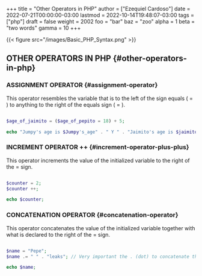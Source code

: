 +++
title = "Other Operators in PHP"
author = ["Ezequiel Cardoso"]
date = 2022-07-21T00:00:00-03:00
lastmod = 2022-10-14T19:48:07-03:00
tags = ["php"]
draft = false
weight = 2002
foo = "bar"
baz = "zoo"
alpha = 1
beta = "two words"
gamma = 10
+++

{{< figure src="/images/Basic_PHP_Syntax.png" >}}


## OTHER OPERATORS IN PHP {#other-operators-in-php}


### ASSIGNMENT OPERATOR {#assignment-operator}

This operator resembles the variable that is to the left of the sign
equals ( = ) to anything to the right of the equals sign ( = ).

```php

$age_of_jaimito = ($age_of_pepito = 18) + 5;

echo "Jumpy's age is $Jumpy's_age" . " Y " . "Jaimito's age is $jaimito_age.";
```


### INCREMENT OPERATOR ++ {#increment-operator-plus-plus}

This operator increments the value of the initialized variable to the right of the = sign.

```php

$counter = 2;
$counter ++;

echo $counter;
```


### CONCATENATION OPERATOR {#concatenation-operator}

This operator concatenates the value of the initialized variable together with what is declared to the right of the = sign.

```php

$name = "Pepe";
$name .= " " . "leaks"; // Very important the . (dot) to concatenate the name before the = sign

echo $name;
```

[//]: # "Exported with love from a post written in Org mode"
[//]: # "- https://github.com/kaushalmodi/ox-hugo"
